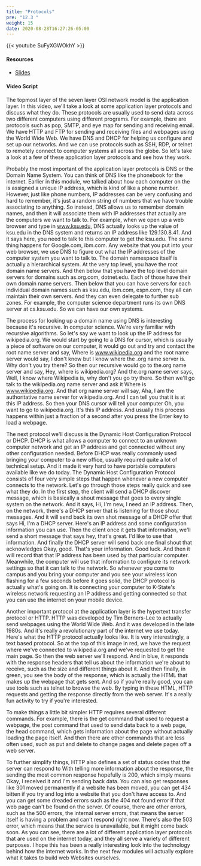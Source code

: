 ```yaml
---
title: "Protocols"
pre: "12.3 "
weight: 15
date: 2020-08-28T16:27:26-05:00
---
```


{{< youtube SuFyXGWOkhY >}}

<!-- CIS 115: U84jB5BQeJg -->

#### Resources
* [Slides](/1-cc110/12-internettech/slides/11-How_the_Internet_Works.pdf)

#### Video Script

The topmost layer of the seven layer OSI network model is the application layer. In this video, we'll take a look at some application layer protocols and discuss what they do. These protocols are usually used to send data across two different computers using different programs. For example, there are protocols such as pop, SMTP, and eye map for sending and receiving email. We have HTTP and FTP for sending and receiving files and webpages using the World Wide Web. We have DNS and DHCP for helping us configure and set up our networks. And we can use protocols such as SSH, RDP, or telnet to remotely connect to computer systems all across the globe. So let's take a look at a few of these application layer protocols and see how they work. 

Probably the most important of the application layer protocols is DNS or the Domain Name System. You can think of DNS like the phonebook for the internet. Earlier in this module, we talked about how each computer on the is assigned a unique IP address, which is kind of like a phone number. However, just like phone numbers, IP addresses can be very confusing and hard to remember, it's just a random string of numbers that we have trouble associating to anything. So instead, DNS allows us to remember domain names, and then it will associate them with IP addresses that actually are the computers we want to talk to. For example, when we open up a web browser and type in www.ksu.edu, DNS actually looks up the value of ksu.edu in the DNS system and returns an IP address like 129.130.8.41. And it says here, you need to talk to this computer to get the ksu.edu. The same thing happens for Google.com, ibm.com. Any website that you put into your web browser, we use DNS to figure out what the IP addresses of the computer system you want to talk to. The domain namespace itself is actually a hierarchical system. At the very top level, you have the root domain name servers. And then below that you have the top level domain servers for domains such as.org.com, dotnet.edu. Each of those have their own domain name servers. Then below that you can have servers for each individual domain names such as ksu.edu, ibm.com, espn.com, they all can maintain their own servers. And they can even delegate to further sub zones. For example, the computer science department runs its own DNS server at cs.ksu.edu. So we can have our own systems. 

The process for looking up a domain name using DNS is interesting because it's recursive. In computer science. We're very familiar with recursive algorithms. So let's say we want to look up the IP address for wikipedia.org. We would start by going to a DNS for cursor, which is usually a piece of software on our computer, it would go out and try and contact the root name server and say, Where is www.wikipedia.org and the root name server would say, I don't know but I know where the .org name server is. Why don't you try there? So then our recursive would go to the.org name server and say, Hey, where is wikipedia.org? And the.org name server says, Well, I know where Wikipedia is, why don't you go try there. So then we'll go talk to the wikipedia.org name server and ask it Where is www.wikipedia.org. And that org name server will say, Aha, I am the authoritative name server for wikipedia.org. And I can tell you that it is at this IP address. So then your DNS cursor will tell your computer Oh, you want to go to wikipedia.org. It's this IP address. And usually this process happens within just a fraction of a second after you press the Enter key to load a webpage. 

The next protocol we'll discuss is the Dynamic Host Configuration Protocol or DHCP. DHCP is what allows a computer to connect to an unknown computer network and get an IP address and get connected without any other configuration needed. Before DHCP was really commonly used bringing your computer to a new office, usually required quite a lot of technical setup. And it made it very hard to have portable computers available like we do today. The Dynamic Host Configuration Protocol consists of four very simple steps that happen whenever a new computer connects to the network. Let's go through those steps really quick and see what they do. In the first step, the client will send a DHCP discover message, which is basically a shout message that goes to every single system on the network. And it says, Hi, I'm new, I need an IP address. Then, on the network, there's a DHCP server that is listening for those shout messages. And it will send back its own shot message of a DHCP offer that says Hi, I'm a DHCP server. Here's an IP address and some configuration information you can use. Then the client once it gets that information, we'll send a short message that says hey, that's great. I'd like to use that information. And finally the DHCP server will send back one final shout that acknowledges Okay, good. That's your information. Good luck. And then it will record that that IP address has been used by that particular computer. Meanwhile, the computer will use that information to configure its network settings so that it can talk to the network. So whenever you come to campus and you bring your computer and you see your wireless icon flashing for a few seconds before it goes solid, the DHCP protocol is actually what's going on. It is connecting your computer to K-State's wireless network requesting an IP address and getting connected so that you can use the internet on your mobile device. 

Another important protocol at the application layer is the hypertext transfer protocol or HTTP. HTTP was developed by Tim Berners-Lee to actually send webpages using the World Wide Web. And it was developed in the late 1980s. And it's really a revolutionary part of the internet we use today. Here's what the HTTP protocol actually looks like. It is very interestingly, a text based protocol. So at the top of this image in red, we have the request where we've connected to wikipedia.org and we've requested to get the main page. So then the web server we'll respond. And in blue, it responds with the response headers that tell us about the information we're about to receive, such as the size and different things about it. And then finally, in green, you see the body of the response, which is actually the HTML that makes up the webpage that gets sent. And so if you're really good, you can use tools such as telnet to browse the web. By typing in these HTML, HTTP requests and getting the response directly from the web server. It's a really fun activity to try if you're interested. 

To make things a little bit simpler HTTP requires several different commands. For example, there is the get command that used to request a webpage, the post command that used to send data back to a web page, the head command, which gets information about the page without actually loading the page itself. And then there are other commands that are less often used, such as put and delete to change pages and delete pages off a web server.

To further simplify things, HTTP also defines a set of status codes that the server can respond to With telling more information about the response, the sending the most common response hopefully is 200, which simply means Okay, I received it and I'm sending back data. You can also get responses like 301 moved permanently if a website has been moved, you can get 434 bitten if you try and log into a website that you don't have access to. And you can get some dreaded errors such as the 404 not found error if that web page can't be found on the server. Of course, there are other errors, such as the 500 errors, the internal server errors, that means the server itself is having a problem and can't respond right now. There's also the 503 error, which means that the service is unavailable, but it might come back soon. As you can see, there are a lot of different application layer protocols that are used on the internet today, and they all serve a variety of different purposes. I hope this has been a really interesting look into the technology behind how the internet works. In the next few modules will actually explore what it takes to build web Websites ourselves.